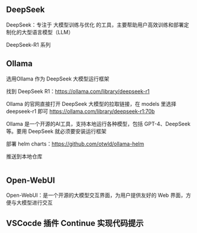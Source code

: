 ## DeepSeek

DeepSeek：专注于 大模型训练与优化 的工具，主要帮助用户高效训练和部署定制化的大型语言模型（LLM）

DeepSeek-R1 系列

## Ollama

选用Ollama 作为 DeepSeek 大模型运行框架

找到 DeepSeek R1：<https://ollama.com/library/deepseek-r1>

Ollama 的官网直接打开 DeepSeek 大模型的拉取链接，在 models 里选择 deepseek-r1 即可 <https://ollama.com/library/deepseek-r1:70b>

Ollama 是一个开源的AI工具，支持本地运行各种模型，包括 GPT-4、DeepSeek 等。要用 DeepSeek 就必须要安装运行框架

部署 helm charts：<https://github.com/otwld/ollama-helm>

推送到本地仓库

```bash
```

## Open-WebUI

Open-WebUI：是一个开源的大模型交互界面，为用户提供友好的 Web 界面，方便与大模型进行交互

## VSCocde 插件 Continue 实现代码提示